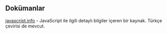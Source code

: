 ## Dokümanlar

[javascript.info](https://javascript.info/) - JavaScript ile ilgili detaylı bilgiler içeren bir kaynak. Türkçe 
çevirisi de mevcut.
